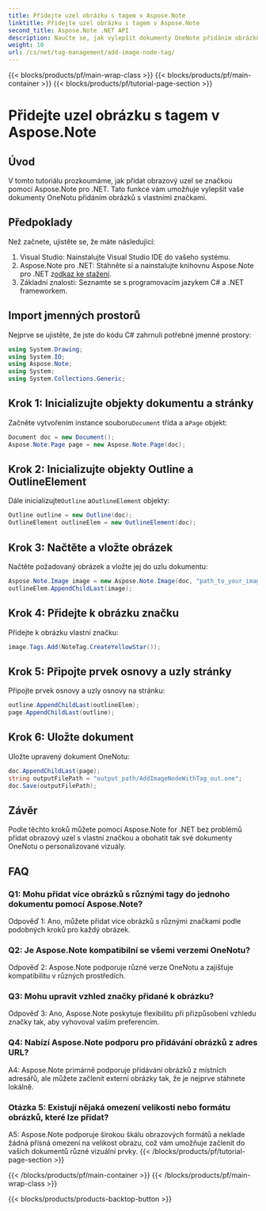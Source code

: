 ```yaml
---
title: Přidejte uzel obrázku s tagem v Aspose.Note
linktitle: Přidejte uzel obrázku s tagem v Aspose.Note
second_title: Aspose.Note .NET API
description: Naučte se, jak vylepšit dokumenty OneNote přidáním obrázků s vlastními značkami pomocí Aspose.Note pro .NET.
weight: 10
url: /cs/net/tag-management/add-image-node-tag/
---
```


{{< blocks/products/pf/main-wrap-class >}}
{{< blocks/products/pf/main-container >}}
{{< blocks/products/pf/tutorial-page-section >}}

# Přidejte uzel obrázku s tagem v Aspose.Note

## Úvod

V tomto tutoriálu prozkoumáme, jak přidat obrazový uzel se značkou pomocí Aspose.Note pro .NET. Tato funkce vám umožňuje vylepšit vaše dokumenty OneNotu přidáním obrázků s vlastními značkami.

## Předpoklady

Než začnete, ujistěte se, že máte následující:

1. Visual Studio: Nainstalujte Visual Studio IDE do vašeho systému.
2.  Aspose.Note pro .NET: Stáhněte si a nainstalujte knihovnu Aspose.Note pro .NET z[odkaz ke stažení](https://releases.aspose.com/note/net/).
3. Základní znalosti: Seznamte se s programovacím jazykem C# a .NET frameworkem.

## Import jmenných prostorů

Nejprve se ujistěte, že jste do kódu C# zahrnuli potřebné jmenné prostory:

```csharp
using System.Drawing;
using System.IO;
using Aspose.Note;
using System;
using System.Collections.Generic;
```

## Krok 1: Inicializujte objekty dokumentu a stránky

 Začněte vytvořením instance souboru`Document` třída a a`Page` objekt:

```csharp
Document doc = new Document();
Aspose.Note.Page page = new Aspose.Note.Page(doc);
```

## Krok 2: Inicializujte objekty Outline a OutlineElement

 Dále inicializujte`Outline` a`OutlineElement` objekty:

```csharp
Outline outline = new Outline(doc);
OutlineElement outlineElem = new OutlineElement(doc);
```

## Krok 3: Načtěte a vložte obrázek

Načtěte požadovaný obrázek a vložte jej do uzlu dokumentu:

```csharp
Aspose.Note.Image image = new Aspose.Note.Image(doc, "path_to_your_image.jpg");
outlineElem.AppendChildLast(image);
```

## Krok 4: Přidejte k obrázku značku

Přidejte k obrázku vlastní značku:

```csharp
image.Tags.Add(NoteTag.CreateYellowStar());
```

## Krok 5: Připojte prvek osnovy a uzly stránky

Připojte prvek osnovy a uzly osnovy na stránku:

```csharp
outline.AppendChildLast(outlineElem);
page.AppendChildLast(outline);
```

## Krok 6: Uložte dokument

Uložte upravený dokument OneNotu:

```csharp
doc.AppendChildLast(page);
string outputFilePath = "output_path/AddImageNodeWithTag_out.one";
doc.Save(outputFilePath);
```

## Závěr

Podle těchto kroků můžete pomocí Aspose.Note for .NET bez problémů přidat obrazový uzel s vlastní značkou a obohatit tak své dokumenty OneNotu o personalizované vizuály.

## FAQ

### Q1: Mohu přidat více obrázků s různými tagy do jednoho dokumentu pomocí Aspose.Note?

Odpověď 1: Ano, můžete přidat více obrázků s různými značkami podle podobných kroků pro každý obrázek.

### Q2: Je Aspose.Note kompatibilní se všemi verzemi OneNotu?

Odpověď 2: Aspose.Note podporuje různé verze OneNotu a zajišťuje kompatibilitu v různých prostředích.

### Q3: Mohu upravit vzhled značky přidané k obrázku?

Odpověď 3: Ano, Aspose.Note poskytuje flexibilitu při přizpůsobení vzhledu značky tak, aby vyhovoval vašim preferencím.

### Q4: Nabízí Aspose.Note podporu pro přidávání obrázků z adres URL?

A4: Aspose.Note primárně podporuje přidávání obrázků z místních adresářů, ale můžete začlenit externí obrázky tak, že je nejprve stáhnete lokálně.

### Otázka 5: Existují nějaká omezení velikosti nebo formátu obrázků, které lze přidat?

A5: Aspose.Note podporuje širokou škálu obrazových formátů a neklade žádná přísná omezení na velikost obrazu, což vám umožňuje začlenit do vašich dokumentů různé vizuální prvky.
{{< /blocks/products/pf/tutorial-page-section >}}

{{< /blocks/products/pf/main-container >}}
{{< /blocks/products/pf/main-wrap-class >}}

{{< blocks/products/products-backtop-button >}}
